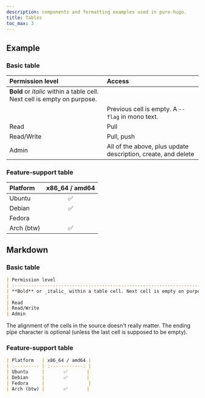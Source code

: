 ```yaml
---
description: components and formatting examples used in pure-hugo.
title: Tables
toc_max: 3
---
```


## Example

### Basic table

| Permission level                                                         | Access                                                        |
| :----------------------------------------------------------------------- | :------------------------------------------------------------ |
| **Bold** or _italic_ within a table cell. Next cell is empty on purpose. |                                                               |
|                                                                          | Previous cell is empty. A `--flag` in mono text.              |
| Read                                                                     | Pull                                                          |
| Read/Write                                                               | Pull, push                                                    |
| Admin                                                                    | All of the above, plus update description, create, and delete |

### Feature-support table

| Platform   | x86_64 / amd64 |
| :--------- | :------------: |
| Ubuntu     |       ✅       |
| Debian     |       ✅       |
| Fedora     |                |
| Arch (btw) |       ✅       |

## Markdown

### Basic table

```md
| Permission level                                                         | Access                                                        |
| :----------------------------------------------------------------------- | :------------------------------------------------------------ |
| **Bold** or _italic_ within a table cell. Next cell is empty on purpose. |                                                               |
|                                                                          | Previous cell is empty. A `--flag` in mono text.              |
| Read                                                                     | Pull                                                          |
| Read/Write                                                               | Pull, push                                                    |
| Admin                                                                    | All of the above, plus update description, create, and delete |
```

The alignment of the cells in the source doesn't really matter. The ending pipe
character is optional (unless the last cell is supposed to be empty).

### Feature-support table

```md
| Platform   | x86_64 / amd64 |
| :--------- | :------------: |
| Ubuntu     |       ✅       |
| Debian     |       ✅       |
| Fedora     |                |
| Arch (btw) |       ✅       |
```
